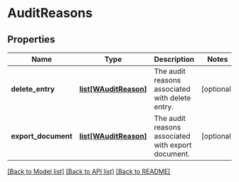 # AuditReasons

## Properties
Name | Type | Description | Notes
------------ | ------------- | ------------- | -------------
**delete_entry** | [**list[WAuditReason]**](WAuditReason.md) | The audit reasons associated with delete entry. | [optional] 
**export_document** | [**list[WAuditReason]**](WAuditReason.md) | The audit reasons associated with export document. | [optional] 

[[Back to Model list]](../README.md#documentation-for-models) [[Back to API list]](../README.md#documentation-for-api-endpoints) [[Back to README]](../README.md)

